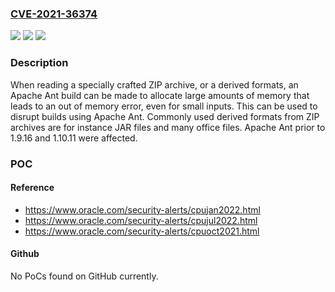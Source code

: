 ### [CVE-2021-36374](https://cve.mitre.org/cgi-bin/cvename.cgi?name=CVE-2021-36374)
![](https://img.shields.io/static/v1?label=Product&message=Apache%20Ant&color=blue)
![](https://img.shields.io/static/v1?label=Version&message=Apache%20Ant%3E%3D%201.4%20&color=brighgreen)
![](https://img.shields.io/static/v1?label=Vulnerability&message=CWE-130%20Improper%20Handling%20of%20Length%20Parameter%20Inconsistency%20&color=brighgreen)

### Description

When reading a specially crafted ZIP archive, or a derived formats, an Apache Ant build can be made to allocate large amounts of memory that leads to an out of memory error, even for small inputs. This can be used to disrupt builds using Apache Ant. Commonly used derived formats from ZIP archives are for instance JAR files and many office files. Apache Ant prior to 1.9.16 and 1.10.11 were affected.

### POC

#### Reference
- https://www.oracle.com/security-alerts/cpujan2022.html
- https://www.oracle.com/security-alerts/cpujul2022.html
- https://www.oracle.com/security-alerts/cpuoct2021.html

#### Github
No PoCs found on GitHub currently.

